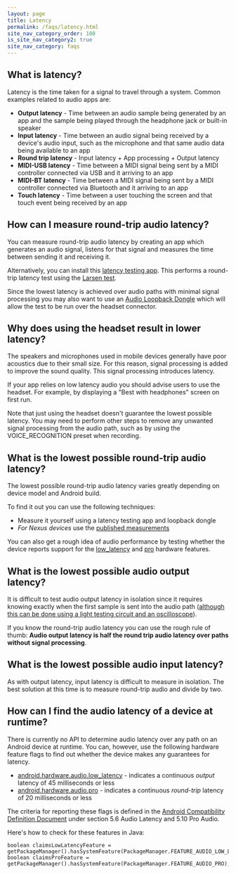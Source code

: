 ```yaml
---
layout: page
title: Latency
permalink: /faqs/latency.html
site_nav_category_order: 100
is_site_nav_category2: true
site_nav_category: faqs
---
```


## What is latency?

Latency is the time taken for a signal to travel through a system. Common examples related to audio apps are:

- **Output latency** - Time between an audio sample being generated by an app and the sample being played through the headphone jack or built-in speaker
- **Input latency** - Time between an audio signal being received by a device's audio input, such as the microphone and that same audio data being available to an app
- **Round trip latency** - Input latency + App processing + Output latency
- **MIDI-USB latency** - Time between a MIDI signal being sent by a MIDI controller connected via USB and it arriving to an app
- **MIDI-BT latency** - Time between a MIDI signal being sent by a MIDI controller connected via Bluetooth and it arriving to an app
- **Touch latency** - Time between a user touching the screen and that touch event being received by an app

## How can I measure round-trip audio latency?
You can measure round-trip audio latency by creating an app which generates an audio signal, listens for that signal and measures the time between sending it and receiving it.

Alternatively, you can install this [latency testing app](https://play.google.com/store/apps/details?id=org.drrickorang.loopback). This performs a round-trip latency test using the [Larsen test](https://source.android.com/devices/audio/latency_measure.html#larsenTest).

Since the lowest latency is achieved over audio paths with minimal signal processing you may also want to use an [Audio Loopback Dongle](https://source.android.com/devices/audio/latency_measure.html#loopback) which will allow the test to be run over the headset connector.

<!-- TODO: Where can these be purchased? -->

## Why does using the headset result in lower latency?
The speakers and microphones used in mobile devices generally have poor acoustics due to their small size. For this reason, signal processing is added to improve the sound quality. This signal processing introduces latency.

If your app relies on low latency audio you should advise users to use the headset. For example, by displaying a "Best with headphones" screen on first run.

Note that just using the headset doesn't guarantee the lowest possible latency. You may need to perform other steps to remove any unwanted signal processing from the audio path, such as by using the VOICE_RECOGNITION preset when recording.

<!-- TODO: Add link to VOICE_RECOGNITION in OpenSL ES guide and link to recording tips -->

## What is the lowest possible round-trip audio latency?
The lowest possible round-trip audio latency varies greatly depending on device model and Android build.

To find it out you can use the following techniques:

- Measure it yourself using a latency testing app and loopback dongle
- *For Nexus devices* use the [published measurements](https://source.android.com/devices/audio/latency_measurements.html)

You can also get a rough idea of audio performance by testing whether the device reports support for the [low_latency](http://developer.android.com/reference/android/content/pm/PackageManager.html#FEATURE_AUDIO_LOW_LATENCY) and [pro](http://developer.android.com/reference/android/content/pm/PackageManager.html#FEATURE_AUDIO_PRO) hardware features.

## What is the lowest possible audio output latency?
It is difficult to test audio output latency in isolation since it requires knowing exactly when the first sample is sent into the audio path ([although this can be done using a light testing circuit and an oscilloscope](https://source.android.com/devices/audio/testing_circuit.html)).

If you know the round-trip audio latency you can use the rough rule of thumb: **Audio output latency is half the round trip audio latency over paths without signal processing**.

## What is the lowest possible audio input latency?
As with output latency, input latency is difficult to measure in isolation. The best solution at this time is to measure round-trip audio and divide by two.

<!-- TODO: Really? -->

## How can I find the audio latency of a device at runtime?
There is currently no API to determine audio latency over any path on an Android device at runtime. You can, however, use the following hardware feature flags to find out whether the device makes any guarantees for latency.

- [android.hardware.audio.low_latency](http://developer.android.com/reference/android/content/pm/PackageManager.html#FEATURE_AUDIO_LOW_LATENCY) - indicates a continuous *output* latency of 45 milliseconds or less
- [android.hardware.audio.pro](http://developer.android.com/reference/android/content/pm/PackageManager.html#FEATURE_AUDIO_PRO) - indicates a continuous *round-trip* latency of 20 milliseconds or less

The criteria for reporting these flags is defined in the [Android Compatibility Definition Document](http://static.googleusercontent.com/media/source.android.com/en//compatibility/android-cdd.pdf) under section 5.6 Audio Latency and 5.10 Pro Audio.

Here's how to check for these features in Java:

    boolean claimsLowLatencyFeature = getPackageManager().hasSystemFeature(PackageManager.FEATURE_AUDIO_LOW_LATENCY);
    boolean claimsProFeature = getPackageManager().hasSystemFeature(PackageManager.FEATURE_AUDIO_PRO);
